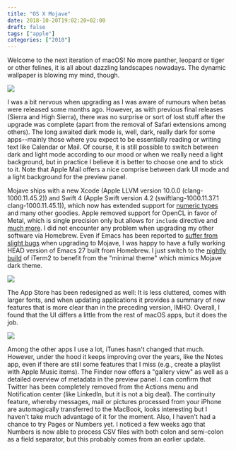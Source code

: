 ```yaml
---
title: "OS X Mojave"
date: 2018-10-20T19:02:20+02:00
draft: false
tags: ["apple"]
categories: ["2018"]
---
```


Welcome to the next iteration of macOS! No more panther, leopard or tiger or other felines, it is all about dazzling landscapes nowadays. The dynamic wallpaper is blowing my mind, though.

![](/img/2018-09-25-21-24-41.png)

I was a bit nervous when upgrading as I was aware of rumours when betas were released some months ago. However, as with previous final releases (Sierra and High Sierra), there was no surprise or sort of lost stuff after the upgrade was complete (apart from the removal of Safari extensions among others). The long awaited dark mode is, well, dark, really dark for some apps--mainly those where you expect to be essentially reading or writing text like Calendar or Mail. Of course, it is still possible to switch between dark and light mode according to our mood or when we really need a light background, but in practice I believe it is better to choose one and to stick to it. Note that Apple Mail offers a nice comprise between dark UI mode and a light background for the preview panel.

Mojave ships with a new Xcode (Apple LLVM version 10.0.0 (clang-1000.11.45.2)) and Swift 4 (Apple Swift version 4.2 (swiftlang-1000.11.37.1 clang-1000.11.45.1)), which now has extended support for [numeric types](https://github.com/apple/swift-evolution/blob/master/proposals/0170-nsnumber_bridge.md) and many other goodies. Apple removed support for OpenCL in favor of Metal, which is single precision only but allows for `include` directive and [much more](https://twitter.com/EvMill/status/1052590218337869825). I did not encounter any problem when upgrading my other software via Homebrew. Even if Emacs has been reported to [suffer from slight bugs](http://irreal.org/blog/?p=7528) when upgrading to Mojave, I was happy to have a fully working HEAD version of Emacs 27 built from Homebrew. I just switch to the [nightly build](https://iterm2.com/downloads.html) of iTerm2 to benefit from the "minimal theme" which mimics Mojave dark theme.

![](/img/2018-09-26-13-01-47.png)

The App Store has been redesigned as well: It is less cluttered, comes with larger fonts, and when updating applications it provides a summary of new features that is more clear than in the preceding version, IMHO. Overall, I found that the UI differs a little from the rest of macOS apps, but it does the job. 

![](/img/2018-10-04-11-46-59.png)

Among the other apps I use a lot, iTunes hasn't changed that much. However, under the hood it keeps improving over the years, like the Notes app, even if there are still some features that I miss (e.g., create a playlist with Apple Music items). The Finder now offers a "gallery view" as well as a detailed overview of metadata in the preview panel. I can confirm that Twitter has been completely removed from the Actions menu and Notification center (like LinkedIn, but it is not a big deal). The continuity feature, whereby messages, mail or pictures processed from your iPhone are automagically transferred to the MacBook, looks interesting but I haven't take much advantage of it for the moment. Also, I haven't had a chance to try Pages or Numbers yet. I noticed a few weeks ago that Numbers is now able to process CSV files with both colon and semi-colon as a field separator, but this probably comes from an earlier update.
